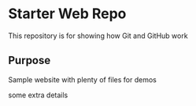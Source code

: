 # Starter Web Repo

This repository is for showing how Git and GitHub work

## Purpose

Sample website with plenty of files for demos

some extra details
